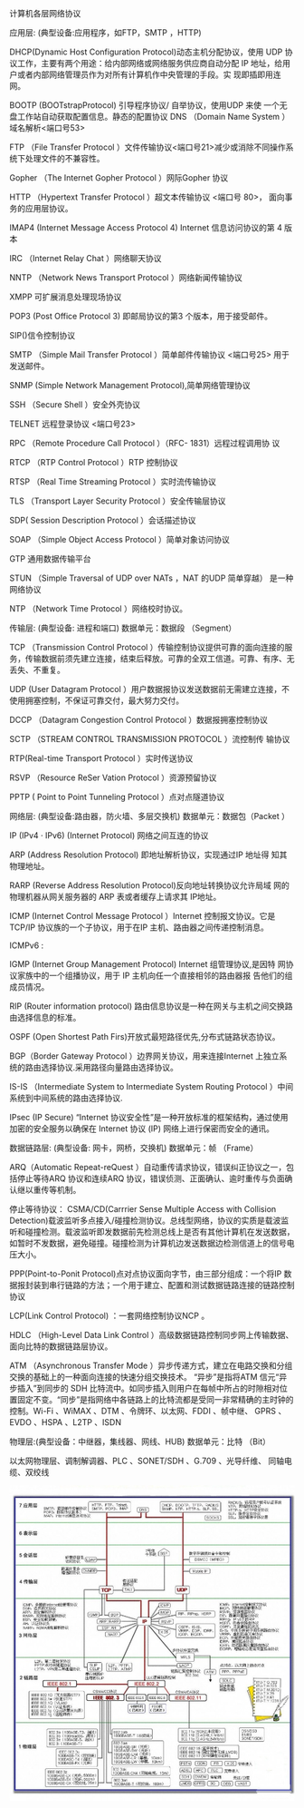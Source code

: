 
计算机各层网络协议 


应用层: (典型设备:应用程序，如FTP，SMTP ，HTTP) 


DHCP(Dynamic Host Configuration Protocol)动态主机分配协议，使用 UDP 协议工作，主要有两个用途：给内部网络或网络服务供应商自动分配 IP 地址，给用户或者内部网络管理员作为对所有计算机作中央管理的手段。实 现即插即用连网。 

BOOTP (BOOTstrapProtocol) 引导程序协议/ 自举协议，使用UDP 来使 一个无盘工作站自动获取配置信息。静态的配置协议  DNS    （Domain Name System ）域名解析<端口号53> 

FTP   （File Transfer Protocol ）文件传输协议<端口号21>减少或消除不同操作系统下处理文件的不兼容性。 

Gopher   （The Internet Gopher Protocol ）网际Gopher 协议 

HTTP    （Hypertext Transfer Protocol ）超文本传输协议 <端口号 80>， 面向事务的应用层协议。 

IMAP4 (Internet Message Access Protocol 4) Internet 信息访问协议的第 4 版本 

IRC   （Internet Relay Chat ）网络聊天协议 

NNTP    （Network News Transport Protocol ）网络新闻传输协议 

XMPP 可扩展消息处理现场协议 

POP3 (Post Office Protocol 3) 即邮局协议的第3 个版本，用于接受邮件。 

SIP()信令控制协议 

SMTP （Simple Mail Transfer Protocol ）简单邮件传输协议 <端口号25> 用于发送邮件。 


SNMP (Simple Network Management Protocol),简单网络管理协议 

SSH   （Secure Shell ）安全外壳协议 

TELNET     远程登录协议 <端口号23> 

RPC   （Remote Procedure Call Protocol ）（RFC- 1831）远程过程调用协 议 

RTCP    （RTP Control Protocol ）RTP   控制协议 

RTSP   （Real Time Streaming Protocol ）实时流传输协议 

TLS   （Transport Layer Security Protocol ）安全传输层协议 

SDP( Session Description Protocol ）会话描述协议 

SOAP   （Simple Object Access Protocol ）简单对象访问协议 

GTP 通用数据传输平台 

STUN   （Simple Traversal of UDP over NATs ，NAT      的UDP 简单穿越） 是一种网络协议 

 NTP   （Network Time Protocol ）网络校时协议。 


传输层:  (典型设备:  进程和端口)       数据单元：数据段 （Segment） 

 TCP  （Transmission Control Protocol ）传输控制协议提供可靠的面向连接的服务，传输数据前须先建立连接，结束后释放。可靠的全双工信道。可靠、有序、无丢失、不重复。 

 UDP (User Datagram Protocol ）用户数据报协议发送数据前无需建立连接，不使用拥塞控制，不保证可靠交付，最大努力交付。 

 DCCP    （Datagram Congestion Control Protocol ）数据报拥塞控制协议 

 SCTP  （STREAM CONTROL TRANSMISSION PROTOCOL ）流控制传 输协议 

RTP(Real-time Transport Protocol ）实时传送协议 

 RSVP   （Resource ReSer Vation Protocol ）资源预留协议 

 PPTP ( Point to Point Tunneling Protocol ）点对点隧道协议 

网络层: (典型设备:路由器，防火墙、多层交换机) 数据单元：数据包（Packet ） 

 IP (IPv4 · IPv6) (Internet Protocol) 网络之间互连的协议 

ARP (Address Resolution Protocol) 即地址解析协议，实现通过IP 地址得 知其物理地址。 

RARP (Reverse Address Resolution Protocol)反向地址转换协议允许局域 网的物理机器从网关服务器的 ARP 表或者缓存上请求其 IP地址。 

 ICMP (Internet Control Message Protocol ）Internet 控制报文协议。它是TCP/IP 协议族的一个子协议，用于在IP 主机、路由器之间传递控制消息。 

ICMPv6 : 

 IGMP (Internet Group Management Protocol) Internet 组管理协议,是因特 网协议家族中的一个组播协议，用于 IP  主机向任一个直接相邻的路由器报 告他们的组成员情况。 

 RIP (Router information protocol) 路由信息协议是一种在网关与主机之间交换路由选择信息的标准。 

OSPF (Open Shortest Path Firs)开放式最短路径优先,分布式链路状态协议。 

 BGP（Border Gateway Protocol ）边界网关协议，用来连接Internet 上独立系统的路由选择协议.采用路径向量路由选择协议。 

 IS-IS （Intermediate System to Intermediate System Routing Protocol ）中间系统到中间系统的路由选择协议. 


 IPsec (IP Secure) “Internet  协议安全性”是一种开放标准的框架结构，通过使用加密的安全服务以确保在 Internet  协议 (IP)  网络上进行保密而安全的通讯。 


数据链路层: (典型设备:  网卡，网桥，交换机)            数据单元：帧 （Frame） 

ARQ（Automatic Repeat-reQuest ）自动重传请求协议，错误纠正协议之一，包括停止等待ARQ 协议和连续ARQ 协议，错误侦测、正面确认、逾时重传与负面确认继以重传等机制。 

 停止等待协议： 
 CSMA/CD(Carrrier Sense Multiple Access with Collision Detection)载波监听多点接入/碰撞检测协议。总线型网络，协议的实质是载波监听和碰撞检测。载波监听即发数据前先检测总线上是否有其他计算机在发送数据，如暂时不发数据，避免碰撞。碰撞检测为计算机边发送数据边检测信道上的信号电压大小。 

PPP(Point-to-Ponit Protocol)点对点协议面向字节，由三部分组成：一个将IP 数据报封装到串行链路的方法；一个用于建立、配置和测试数据链路连接的链路控制协议

LCP(Link Control Protocol) ：一套网络控制协议NCP 。 

HDLC  （High-Level Data Link Control ）高级数据链路控制同步网上传输数据、面向比特的数据链路层协议。 

 ATM  （Asynchronous Transfer Mode ）异步传递方式，建立在电路交换和分组交换的基础上的一种面向连接的快速分组交换技术。 “异步”是指将ATM 信元“异步插入”到同步的 SDH 比特流中。如同步插入则用户在每帧中所占的时隙相对位置固定不变。“同步”是指网络中各链路上的比特流都是受同一非常精确的主时钟的控制。Wi-Fi 、WiMAX 、DTM 、令牌环、以太网、FDDI 、帧中继、 GPRS 、 EVDO 、HSPA 、L2TP 、ISDN 


物理层:(典型设备：中继器，集线器、网线、HUB)                           数据单元：比特 （Bit） 

以太网物理层、调制解调器、PLC 、SONET/SDH 、G.709 、光导纤维、 同轴电缆、双绞线 

![img](../img/2018011001.jpg)